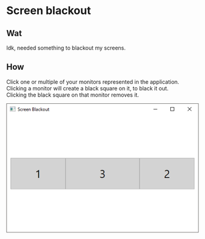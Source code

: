 # Screen blackout

## Wat
Idk, needed something to blackout my screens.

## How
Click one or multiple of your monitors represented in the application.  
Clicking a monitor will create a black square on it, to black it out.  
Clicking the black square on that monitor removes it.

![screenshot](readme/screenshot.png)
